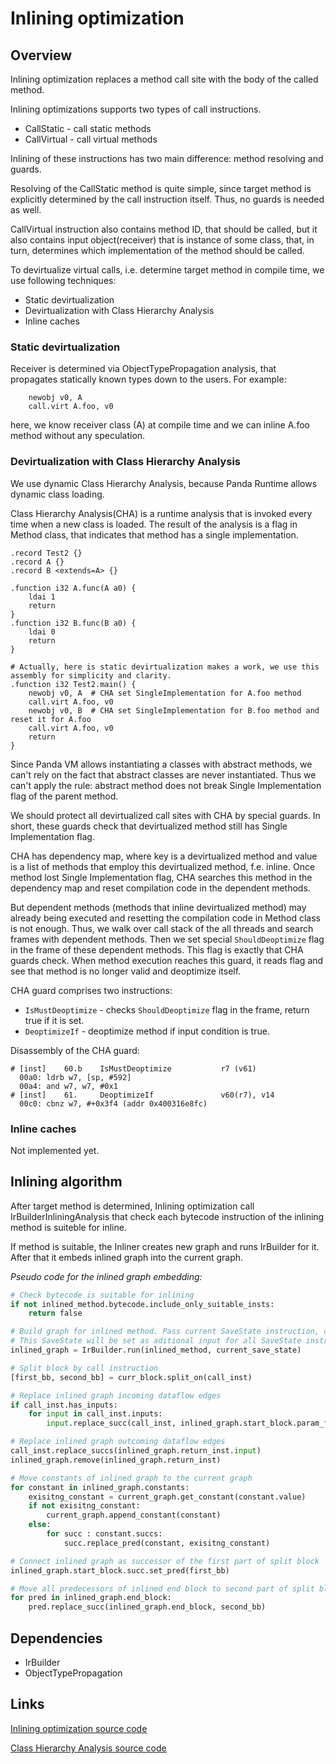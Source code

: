 
# Inlining optimization

## Overview

Inlining optimization replaces a method call site with the body of the called method.

Inlining optimizations supports two types of call instructions.

- CallStatic - call static methods
- CallVirtual - call virtual methods

Inlining of these instructions has two main difference: method resolving and guards.

Resolving of the CallStatic method is quite simple, since target method is explicitly determined by the call instruction
itself. Thus, no guards is needed as well.

CallVirtual instruction also contains method ID, that should be called, but it also contains input object(receiver) that
is instance of some class, that, in turn, determines which implementation of the method should be called.

To devirtualize virtual calls, i.e. determine target method in compile time, we use following techniques:
- Static devirtualization
- Devirtualization with Class Hierarchy Analysis
- Inline caches

### Static devirtualization

Receiver is determined via ObjectTypePropagation analysis, that propagates statically known types down to the users.
For example:
```
    newobj v0, A
    call.virt A.foo, v0
```
here, we know receiver class (A) at compile time and we can inline A.foo method without any speculation.

### Devirtualization with Class Hierarchy Analysis

We use dynamic Class Hierarchy Analysis, because Panda Runtime allows dynamic class loading.

Class Hierarchy Analysis(CHA) is a runtime analysis that is invoked every time when a new class is loaded. The result of
the analysis is a flag in Method class, that indicates that method has a single implementation.

```
.record Test2 {}
.record A {}
.record B <extends=A> {}

.function i32 A.func(A a0) {
    ldai 1
    return
}
.function i32 B.func(B a0) {
    ldai 0
    return
}

# Actually, here is static devirtualization makes a work, we use this assembly for simplicity and clarity.
.function i32 Test2.main() {
    newobj v0, A  # CHA set SingleImplementation for A.foo method
    call.virt A.foo, v0
    newobj v0, B  # CHA set SingleImplementation for B.foo method and reset it for A.foo
    call.virt A.foo, v0
    return
}
```

Since Panda VM allows instantiating a classes with abstract methods, we can't rely on the fact that abstract classes are
never instantiated. Thus we can't apply the rule: abstract method does not break Single Implementation flag of the
parent method.

We should protect all devirtualized call sites with CHA by special guards. In short, these guards check that
devirtualized method still has Single Implementation flag.

CHA has dependency map, where key is a devirtualized method and value is a list of methods that employ this
devirtualized method, f.e. inline. Once method lost Single Implementation flag, CHA searches this method in the
dependency map and reset compilation code in the dependent methods.

But dependent methods (methods that inline devirtualized method) may already being executed and resetting the
compilation code in Method class is not enough. Thus, we walk over call stack of the all threads and search frames with
dependent methods. Then we set special `ShouldDeoptimize` flag in the frame of these dependent methods. This flag is
exactly that CHA guards check. When method execution reaches this guard, it reads flag and see that method is no longer
valid and deoptimize itself.

CHA guard comprises two instructions:
- `IsMustDeoptimize` - checks `ShouldDeoptimize` flag in the frame, return true if it is set.
- `DeoptimizeIf` - deoptimize method if input condition is true.

Disassembly of the CHA guard:
```
# [inst]    60.b    IsMustDeoptimize           r7 (v61)
  00a0: ldrb w7, [sp, #592]
  00a4: and w7, w7, #0x1 
# [inst]    61.     DeoptimizeIf               v60(r7), v14
  00c0: cbnz w7, #+0x3f4 (addr 0x400316e8fc)
```


### Inline caches

Not implemented yet.

## Inlining algorithm

After target method is determined, Inlining optimization call IrBuilderInliningAnalysis that check each bytecode
instruction of the inlining method is suiteble for inline.

If method is suitable, the Inliner creates new graph and runs IrBuilder for it. After that it embeds inlined graph into
the current graph.

_Pseudo code for the inlined graph embedding:_
```python
# Check bytecode is suitable for inlining
if not inlined_method.bytecode.include_only_suitable_insts:
    return false

# Build graph for inlined method. Pass current SaveState instruction, created for call_inst.
# This SaveState will be set as aditional input for all SaveState instructions in the inlined graph.
inlined_graph = IrBuilder.run(inlined_method, current_save_state)

# Split block by call instruction
[first_bb, second_bb] = curr_block.split_on(call_inst)

# Replace inlined graph incoming dataflow edges
if call_inst.has_inputs:
    for input in call_inst.inputs:
        input.replace_succ(call_inst, inlined_graph.start_block.param_for(input))

# Replace inlined graph outcoming dataflow edges
call_inst.replace_succs(inlined_graph.return_inst.input)
inlined_graph.remove(inlined_graph.return_inst)

# Move constants of inlined graph to the current graph
for constant in inlined_graph.constants:
    exisitng_constant = current_graph.get_constant(constant.value)
    if not exisitng_constant:
        current_graph.append_constant(constant)
    else:
        for succ : constant.succs:
            succ.replace_pred(constant, exisitng_constant)

# Connect inlined graph as successor of the first part of split block
inlined_graph.start_block.succ.set_pred(first_bb)

# Move all predecessors of inlined end block to second part of split block
for pred in inlined_graph.end_block:
    pred.replace_succ(inlined_graph.end_block, second_bb)

```

## Dependencies

- IrBuilder
- ObjectTypePropagation

## Links

[Inlining optimization source code](../optimizer/optimizations/inlining.cpp)

[Class Hierarchy Analysis source code](../../runtime/cha.cpp)
